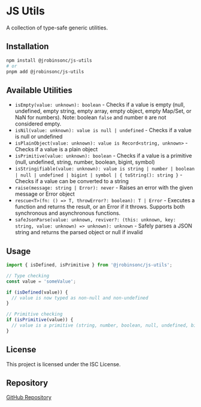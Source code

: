 # JS Utils

A collection of type-safe generic utilities.

## Installation

```bash
npm install @jrobinsonc/js-utils
# or
pnpm add @jrobinsonc/js-utils
```

## Available Utilities

- `isEmpty(value: unknown): boolean` - Checks if a value is empty (null, undefined, empty string, empty array, empty object, empty Map/Set, or NaN for numbers). Note: boolean `false` and number `0` are not considered empty.
- `isNil(value: unknown): value is null | undefined` - Checks if a value is null or undefined
- `isPlainObject(value: unknown): value is Record<string, unknown>` - Checks if a value is a plain object
- `isPrimitive(value: unknown): boolean` - Checks if a value is a primitive (null, undefined, string, number, boolean, bigint, symbol)
- `isStringifiable(value: unknown): value is string | number | boolean | null | undefined | bigint | symbol | { toString(): string }` - Checks if a value can be converted to a string
- `raise(message: string | Error): never` - Raises an error with the given message or Error object
- `rescue<T>(fn: () => T, throwError?: boolean): T | Error` - Executes a function and returns the result, or an Error if it throws. Supports both synchronous and asynchronous functions.
- `safeJsonParse(value: unknown, reviver?: (this: unknown, key: string, value: unknown) => unknown): unknown` - Safely parses a JSON string and returns the parsed object or null if invalid

## Usage

```typescript
import { isDefined, isPrimitive } from '@jrobinsonc/js-utils';

// Type checking
const value = 'someValue';

if (isDefined(value)) {
  // value is now typed as non-null and non-undefined
}

// Primitive checking
if (isPrimitive(value)) {
  // value is a primitive (string, number, boolean, null, undefined, bigint, symbol)
}
```

## License

This project is licensed under the ISC License.

## Repository

[GitHub Repository](https://github.com/jrobinsonc/js-utils)
